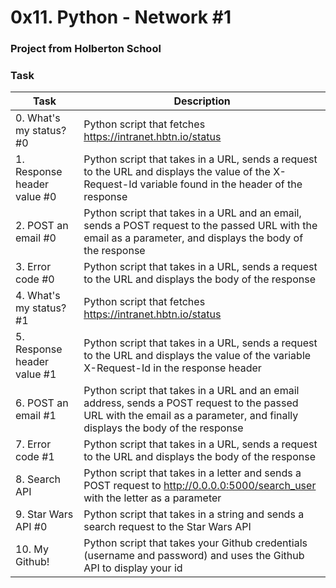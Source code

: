 # 0x11. Python - Network #1

### Project from Holberton School

### Task

| Task | Description |
| --- | --- |
| 0. What's my status? #0 | Python script that fetches https://intranet.hbtn.io/status |
| 1. Response header value #0 | Python script that takes in a URL, sends a request to the URL and displays the value of the X-Request-Id variable found in the header of the response |
| 2. POST an email #0 | Python script that takes in a URL and an email, sends a POST request to the passed URL with the email as a parameter, and displays the body of the response |
| 3. Error code #0 | Python script that takes in a URL, sends a request to the URL and displays the body of the response |
| 4. What's my status? #1 | Python script that fetches https://intranet.hbtn.io/status |
| 5. Response header value #1 | Python script that takes in a URL, sends a request to the URL and displays the value of the variable X-Request-Id in the response header |
| 6. POST an email #1 | Python script that takes in a URL and an email address, sends a POST request to the passed URL with the email as a parameter, and finally displays the body of the response |
| 7. Error code #1 | Python script that takes in a URL, sends a request to the URL and displays the body of the response |
| 8. Search API | Python script that takes in a letter and sends a POST request to http://0.0.0.0:5000/search_user with the letter as a parameter |
| 9. Star Wars API #0 | Python script that takes in a string and sends a search request to the Star Wars API |
| 10. My Github! | Python script that takes your Github credentials (username and password) and uses the Github API to display your id |

